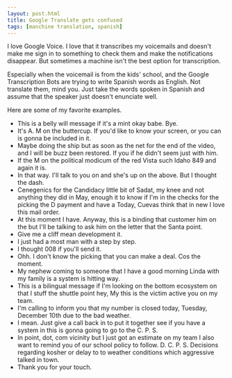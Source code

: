 ```yaml
---
layout: post.html
title: Google Translate gets confused
tags: [manchine translation, spanish]
---
```


I love Google Voice. I love that it transcribes my voicemails and doesn't make me sign in to something to check them and make the notifications disappear. But sometimes a machine isn't the best option for transcription.

Especially when the voicemail is from the kids' school, and the Google Transcription Bots are trying to write Spanish words as English. Not translate them, mind you. Just take the words spoken in Spanish and assume that the speaker just doesn't enunciate well.

Here are some of my favorite examples.

* This is a belly will message if it's a mint okay babe. Bye. 
* It's A. M on the buttercup. If you'd like to know your screen, or you can is gonna be included in it. 
* Maybe doing the ship but as soon as the net for the end of the video, and I will be buzz been restored. If you if he didn't seem just with him.
* If the M on the political modicum of the red Vista such Idaho 849 and again it is.
* In that way. I'll talk to you on and she's up on the above. But I thought the dash.
* Cenegenics for the Candidacy little bit of Sadat, my knee and not anything they did in May, enough it to know if I'm in the checks for the picking the D payment and have a Today, Cuevas think that in new I love this mail order.
* At this moment I have. Anyway, this is a binding that customer him on the but I'll be talking to ask him on the letter that the Santa point. 
* Give me a cliff mean development it.
* I just had a most man with a step by step.
* I thought 008 if you'll send it. 
* Ohh. I don't know the picking that you can make a deal. Cos the moment.
* My nephew coming to someone that I have a good morning Linda with my family is a system is hitting way. 
* This is a bilingual message if I'm looking on the bottom ecosystem on that I stuff the shuttle point hey, My this is the victim active you on my team. 
* I'm calling to inform you that my number is closed today, Tuesday, December 10th due to the bad weather. 
* I mean. Just give a call back in to put it together see if you have a system in this is gonna going to go to the C. P. S. 
* In point, dot, com vicinity but I just got an estimate on my team I also want to remind you of our school policy to follow. D. C. P. S. Decisions regarding kosher or delay to to weather conditions which aggressive talked in town. 
* Thank you for your touch.
